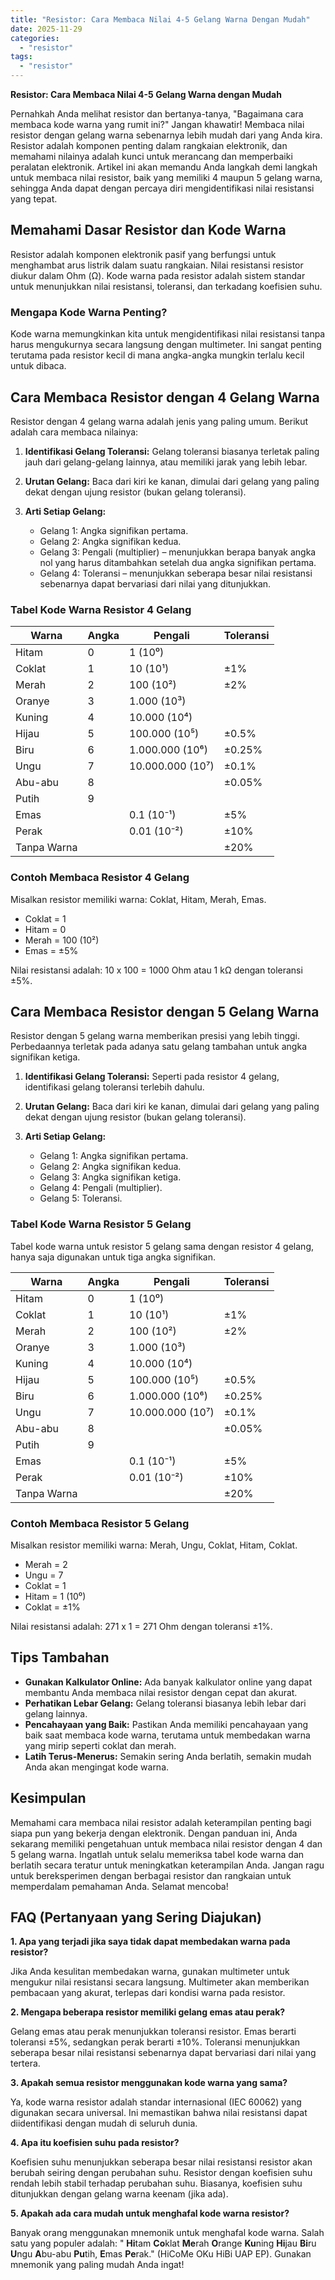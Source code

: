 ```yaml
---
title: "Resistor: Cara Membaca Nilai 4-5 Gelang Warna Dengan Mudah"
date: 2025-11-29
categories: 
  - "resistor"
tags: 
  - "resistor"
---
```


**Resistor: Cara Membaca Nilai 4-5 Gelang Warna dengan Mudah**

Pernahkah Anda melihat resistor dan bertanya-tanya, "Bagaimana cara membaca kode warna yang rumit ini?" Jangan khawatir! Membaca nilai resistor dengan gelang warna sebenarnya lebih mudah dari yang Anda kira. Resistor adalah komponen penting dalam rangkaian elektronik, dan memahami nilainya adalah kunci untuk merancang dan memperbaiki peralatan elektronik. Artikel ini akan memandu Anda langkah demi langkah untuk membaca nilai resistor, baik yang memiliki 4 maupun 5 gelang warna, sehingga Anda dapat dengan percaya diri mengidentifikasi nilai resistansi yang tepat.

## Memahami Dasar Resistor dan Kode Warna

Resistor adalah komponen elektronik pasif yang berfungsi untuk menghambat arus listrik dalam suatu rangkaian. Nilai resistansi resistor diukur dalam Ohm (Ω). Kode warna pada resistor adalah sistem standar untuk menunjukkan nilai resistansi, toleransi, dan terkadang koefisien suhu.

### Mengapa Kode Warna Penting?

Kode warna memungkinkan kita untuk mengidentifikasi nilai resistansi tanpa harus mengukurnya secara langsung dengan multimeter. Ini sangat penting terutama pada resistor kecil di mana angka-angka mungkin terlalu kecil untuk dibaca.

## Cara Membaca Resistor dengan 4 Gelang Warna

Resistor dengan 4 gelang warna adalah jenis yang paling umum. Berikut adalah cara membaca nilainya:

1. **Identifikasi Gelang Toleransi:** Gelang toleransi biasanya terletak paling jauh dari gelang-gelang lainnya, atau memiliki jarak yang lebih lebar.
2. **Urutan Gelang:** Baca dari kiri ke kanan, dimulai dari gelang yang paling dekat dengan ujung resistor (bukan gelang toleransi).
3. **Arti Setiap Gelang:**
    
    - Gelang 1: Angka signifikan pertama.
    - Gelang 2: Angka signifikan kedua.
    - Gelang 3: Pengali (multiplier) – menunjukkan berapa banyak angka nol yang harus ditambahkan setelah dua angka signifikan pertama.
    - Gelang 4: Toleransi – menunjukkan seberapa besar nilai resistansi sebenarnya dapat bervariasi dari nilai yang ditunjukkan.

### Tabel Kode Warna Resistor 4 Gelang

| Warna | Angka | Pengali | Toleransi |
| --- | --- | --- | --- |
| Hitam | 0 | 1 (10⁰) |  |
| Coklat | 1 | 10 (10¹) | ±1% |
| Merah | 2 | 100 (10²) | ±2% |
| Oranye | 3 | 1.000 (10³) |  |
| Kuning | 4 | 10.000 (10⁴) |  |
| Hijau | 5 | 100.000 (10⁵) | ±0.5% |
| Biru | 6 | 1.000.000 (10⁶) | ±0.25% |
| Ungu | 7 | 10.000.000 (10⁷) | ±0.1% |
| Abu-abu | 8 |  | ±0.05% |
| Putih | 9 |  |  |
| Emas |  | 0.1 (10⁻¹) | ±5% |
| Perak |  | 0.01 (10⁻²) | ±10% |
| Tanpa Warna |  |  | ±20% |

### Contoh Membaca Resistor 4 Gelang

Misalkan resistor memiliki warna: Coklat, Hitam, Merah, Emas.

- Coklat = 1
- Hitam = 0
- Merah = 100 (10²)
- Emas = ±5%

Nilai resistansi adalah: 10 x 100 = 1000 Ohm atau 1 kΩ dengan toleransi ±5%.

## Cara Membaca Resistor dengan 5 Gelang Warna

Resistor dengan 5 gelang warna memberikan presisi yang lebih tinggi. Perbedaannya terletak pada adanya satu gelang tambahan untuk angka signifikan ketiga.

1. **Identifikasi Gelang Toleransi:** Seperti pada resistor 4 gelang, identifikasi gelang toleransi terlebih dahulu.
2. **Urutan Gelang:** Baca dari kiri ke kanan, dimulai dari gelang yang paling dekat dengan ujung resistor (bukan gelang toleransi).
3. **Arti Setiap Gelang:**
    
    - Gelang 1: Angka signifikan pertama.
    - Gelang 2: Angka signifikan kedua.
    - Gelang 3: Angka signifikan ketiga.
    - Gelang 4: Pengali (multiplier).
    - Gelang 5: Toleransi.

### Tabel Kode Warna Resistor 5 Gelang

Tabel kode warna untuk resistor 5 gelang sama dengan resistor 4 gelang, hanya saja digunakan untuk tiga angka signifikan.

| Warna | Angka | Pengali | Toleransi |
| --- | --- | --- | --- |
| Hitam | 0 | 1 (10⁰) |  |
| Coklat | 1 | 10 (10¹) | ±1% |
| Merah | 2 | 100 (10²) | ±2% |
| Oranye | 3 | 1.000 (10³) |  |
| Kuning | 4 | 10.000 (10⁴) |  |
| Hijau | 5 | 100.000 (10⁵) | ±0.5% |
| Biru | 6 | 1.000.000 (10⁶) | ±0.25% |
| Ungu | 7 | 10.000.000 (10⁷) | ±0.1% |
| Abu-abu | 8 |  | ±0.05% |
| Putih | 9 |  |  |
| Emas |  | 0.1 (10⁻¹) | ±5% |
| Perak |  | 0.01 (10⁻²) | ±10% |
| Tanpa Warna |  |  | ±20% |

### Contoh Membaca Resistor 5 Gelang

Misalkan resistor memiliki warna: Merah, Ungu, Coklat, Hitam, Coklat.

- Merah = 2
- Ungu = 7
- Coklat = 1
- Hitam = 1 (10⁰)
- Coklat = ±1%

Nilai resistansi adalah: 271 x 1 = 271 Ohm dengan toleransi ±1%.

## Tips Tambahan

- **Gunakan Kalkulator Online:** Ada banyak kalkulator online yang dapat membantu Anda membaca nilai resistor dengan cepat dan akurat.
- **Perhatikan Lebar Gelang:** Gelang toleransi biasanya lebih lebar dari gelang lainnya.
- **Pencahayaan yang Baik:** Pastikan Anda memiliki pencahayaan yang baik saat membaca kode warna, terutama untuk membedakan warna yang mirip seperti coklat dan merah.
- **Latih Terus-Menerus:** Semakin sering Anda berlatih, semakin mudah Anda akan mengingat kode warna.

## Kesimpulan

Memahami cara membaca nilai resistor adalah keterampilan penting bagi siapa pun yang bekerja dengan elektronik. Dengan panduan ini, Anda sekarang memiliki pengetahuan untuk membaca nilai resistor dengan 4 dan 5 gelang warna. Ingatlah untuk selalu memeriksa tabel kode warna dan berlatih secara teratur untuk meningkatkan keterampilan Anda. Jangan ragu untuk bereksperimen dengan berbagai resistor dan rangkaian untuk memperdalam pemahaman Anda. Selamat mencoba!

## FAQ (Pertanyaan yang Sering Diajukan)

**1\. Apa yang terjadi jika saya tidak dapat membedakan warna pada resistor?**

Jika Anda kesulitan membedakan warna, gunakan multimeter untuk mengukur nilai resistansi secara langsung. Multimeter akan memberikan pembacaan yang akurat, terlepas dari kondisi warna pada resistor.

**2\. Mengapa beberapa resistor memiliki gelang emas atau perak?**

Gelang emas atau perak menunjukkan toleransi resistor. Emas berarti toleransi ±5%, sedangkan perak berarti ±10%. Toleransi menunjukkan seberapa besar nilai resistansi sebenarnya dapat bervariasi dari nilai yang tertera.

**3\. Apakah semua resistor menggunakan kode warna yang sama?**

Ya, kode warna resistor adalah standar internasional (IEC 60062) yang digunakan secara universal. Ini memastikan bahwa nilai resistansi dapat diidentifikasi dengan mudah di seluruh dunia.

**4\. Apa itu koefisien suhu pada resistor?**

Koefisien suhu menunjukkan seberapa besar nilai resistansi resistor akan berubah seiring dengan perubahan suhu. Resistor dengan koefisien suhu rendah lebih stabil terhadap perubahan suhu. Biasanya, koefisien suhu ditunjukkan dengan gelang warna keenam (jika ada).

**5\. Apakah ada cara mudah untuk menghafal kode warna resistor?**

Banyak orang menggunakan mnemonik untuk menghafal kode warna. Salah satu yang populer adalah: " **Hi**tam **Co**klat **Me**rah **O**range **Ku**ning **Hi**jau **Bi**ru **U**ngu **A**bu-abu **Pu**tih, **E**mas **Pe**rak." (HiCoMe OKu HiBi UAP EP). Gunakan mnemonik yang paling mudah Anda ingat!
